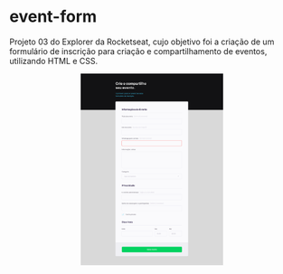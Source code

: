 # event-form
Projeto 03 do Explorer da Rocketseat, cujo objetivo foi a criação de um formulário de inscrição para criação e compartilhamento de eventos, utilizando HTML e CSS.

<p align="center">
  <img src="https://github.com/madalena-rocha/event-form/blob/main/assets/event-form.png" alt="Projeto Event Form" width="50%">
</p>
